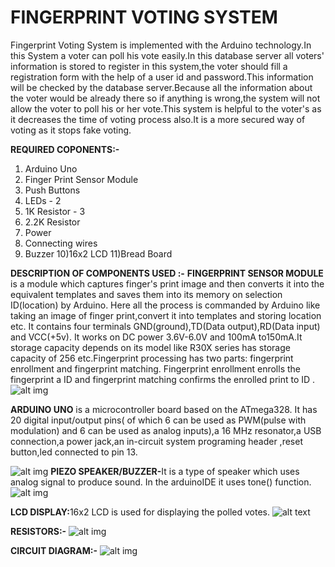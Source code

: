 <h1>FINGERPRINT VOTING SYSTEM</h1>

Fingerprint Voting System is implemented with the Arduino technology.In this System a voter can poll his vote easily.In this database server all voters' information is stored to register in this system,the voter should fill a registration form with the help of a user id and password.This information will be checked by the database server.Because all the information about the voter would be already there so if anything is wrong,the system will not allow the voter to poll his or her vote.This system is helpful to the voter's as it decreases the time of voting process also.It is a more secured way of voting as it stops fake voting.

<strong>REQUIRED COPONENTS:-</strong>

1) Arduino Uno 
2) Finger Print Sensor Module
3) Push Buttons
4) LEDs - 2
5) 1K Resistor - 3
6) 2.2K Resistor
7) Power
8) Connecting wires
9) Buzzer
10)16x2 LCD
11)Bread Board

<strong>DESCRIPTION OF COMPONENTS USED :-</strong>
<strong>FINGERPRINT SENSOR MODULE</strong> is a module which captures finger's print image and then converts it into the equivalent templates and saves them into its memory on selection ID(location) by Arduino. Here all the process is commanded by Arduino like taking an image of finger print,convert it into templates and storing location etc. It contains four terminals GND(ground),TD(Data output),RD(Data input) and VCC(+5v).
It works on DC power 3.6V-6.0V and 100mA to150mA.It storage capacity depends on its model like R30X series has storage capacity of 256 etc.Fingerprint processing has two parts: fingerprint enrollment and fingerprint matching. Fingerprint enrollment enrolls the fingerprint a ID and fingerprint matching confirms the enrolled print to ID .
![alt img](https://github.com/iiituece18212/Projects-Fest-2019/blob/master/Finger-print-BasedVoting/Fingerprint-Sensor-01.jpg)

<strong>ARDUINO UNO</strong> is a microcontroller board based on the ATmega328. It has 20 digital input/output pins( of which 6 can be used as PWM(pulse with modulation) and 6 can be used as analog inputs),a 16 MHz resonator,a USB connection,a power jack,an in-circuit system programing header ,reset button,led connected to pin 13.

![alt img](https://github.com/iiituece18212/Projects-Fest-2019/blob/master/Finger-print-BasedVoting/photo.jpg)
<strong>PIEZO SPEAKER/BUZZER-</strong>It is a type of speaker which uses analog signal to produce sound. In the arduinoIDE it uses tone() function.
![alt img](https://github.com/iiituece18212/Projects-Fest-2019/blob/master/Finger-print-BasedVoting/buzzer.jpg)

<strong>LCD DISPLAY:</strong>16x2 LCD is used for displaying the polled votes.
![alt text](https://github.com/iiituece18212/Projects-Fest-2019/blob/master/Finger-print-BasedVoting/16x2-lcd-display.jpg)

<strong>RESISTORS:-</strong>
![alt img](https://github.com/iiituece18212/Projects-Fest-2019/blob/master/Finger-print-BasedVoting/resistor.jpg)

<strong>CIRCUIT DIAGRAM:-</strong>
![alt img](https://github.com/iiituece18212/Projects-Fest-2019/blob/master/Finger-print-BasedVoting/cicuit%20diagram.png)
